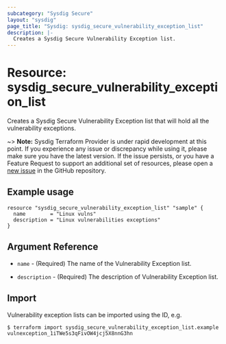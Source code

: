 ```yaml
---
subcategory: "Sysdig Secure"
layout: "sysdig"
page_title: "Sysdig: sysdig_secure_vulnerability_exception_list"
description: |-
  Creates a Sysdig Secure Vulnerability Exception list.
---
```


# Resource: sysdig\_secure\_vulnerability\_exception\_list

Creates a Sysdig Secure Vulnerability Exception list that will hold all the vulnerability exceptions.

~> **Note:** Sysdig Terraform Provider is under rapid development at this point. If you experience any issue or discrepancy while using it, please make sure you have the latest version. If the issue persists, or you have a Feature Request to support an additional set of resources, please open a [new issue](https://github.com/sysdiglabs/terraform-provider-sysdig/issues/new) in the GitHub repository.  

## Example usage

```hcl
resource "sysdig_secure_vulnerability_exception_list" "sample" {
  name        = "Linux vulns"
  description = "Linux vulnerabilities exceptions"
}
```

## Argument Reference

* `name` - (Required) The name of the Vulnerability Exception list.

* `description` - (Required) The description of Vulnerability Exception list.

## Import

Vulnerability exception lists can be imported using the ID, e.g.

```
$ terraform import sysdig_secure_vulnerability_exception_list.example vulnexception_1iTWe5s3qFivOW4jcj5X8nnG3hn
```